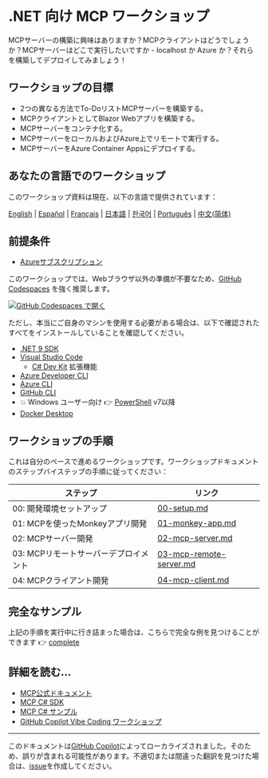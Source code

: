 # .NET 向け MCP ワークショップ

MCPサーバーの構築に興味はありますか？MCPクライアントはどうでしょうか？MCPサーバーはどこで実行したいですか - localhost か Azure か？それらを構築してデプロイしてみましょう！

## ワークショップの目標

- 2つの異なる方法でTo-DoリストMCPサーバーを構築する。
- MCPクライアントとしてBlazor Webアプリを構築する。
- MCPサーバーをコンテナ化する。
- MCPサーバーをローカルおよびAzure上でリモートで実行する。
- MCPサーバーをAzure Container Appsにデプロイする。

## あなたの言語でのワークショップ

このワークショップ資料は現在、以下の言語で提供されています：

[English](../../README.md) | [Español](../es-es/) | [Français](../fr-fr/) | [日本語](./README.md) | [한국어](../ko-kr/) | [Português](../pt-br/) | [中文(简体)](../zh-cn/)

## 前提条件

- [Azureサブスクリプション](https://azure.microsoft.com/free)

このワークショップでは、Webブラウザ以外の準備が不要なため、[GitHub Codespaces](https://docs.github.com/codespaces/about-codespaces/what-are-codespaces) を強く推奨します。

[![GitHub Codespaces で開く](https://github.com/codespaces/badge.svg)](https://codespaces.new/Azure-Samples/mcp-workshop-dotnet)

ただし、本当にご自身のマシンを使用する必要がある場合は、以下で確認されたすべてをインストールしていることを確認してください。

- [.NET 9 SDK](https://dotnet.microsoft.com/download/dotnet/9.0)
- [Visual Studio Code](https://code.visualstudio.com)
  - [C# Dev Kit](https://marketplace.visualstudio.com/items?itemName=ms-dotnettools.csdevkit) 拡張機能
- [Azure Developer CLI](https://learn.microsoft.com/azure/developer/azure-developer-cli/overview)
- [Azure CLI](https://learn.microsoft.com/cli/azure/what-is-azure-cli)
- [GitHub CLI](https://docs.github.com/github-cli/github-cli/about-github-cli)
- 💥 Windows ユーザー向け 👉 [PowerShell](https://learn.microsoft.com/powershell/scripting/overview) v7以降
- [Docker Desktop](https://docs.docker.com/desktop/)

## ワークショップの手順

これは自分のペースで進めるワークショップです。ワークショップドキュメントのステップバイステップの手順に従ってください：

| ステップ                              | リンク                                                      |
|-----------------------------------|-----------------------------------------------------------|
| 00: 開発環境セットアップ | [00-setup.md](./docs/00-setup.md)                         |
| 01: MCPを使ったMonkeyアプリ開発 | [01-monkey-app.md](./docs/01-monkey-app.md)               |
| 02: MCPサーバー開発        | [02-mcp-server.md](./docs/02-mcp-server.md)               |
| 03: MCPリモートサーバーデプロイメント  | [03-mcp-remote-server.md](./docs/03-mcp-remote-server.md) |
| 04: MCPクライアント開発        | [04-mcp-client.md](./docs/04-mcp-client.md)               |

## 完全なサンプル

上記の手順を実行中に行き詰まった場合は、こちらで完全な例を見つけることができます 👉 [complete](./complete/)

## 詳細を読む...

- [MCP公式ドキュメント](https://modelcontextprotocol.io/)
- [MCP C# SDK](https://github.com/modelcontextprotocol/csharp-sdk)
- [MCP C# サンプル](https://github.com/microsoft/mcp-dotnet-samples)
- [GitHub Copilot Vibe Coding ワークショップ](https://github.com/microsoft/github-copilot-vibe-coding-workshop)

---

このドキュメントは[GitHub Copilot](https://docs.github.com/copilot/about-github-copilot/what-is-github-copilot)によってローカライズされました。そのため、誤りが含まれる可能性があります。不適切または間違った翻訳を見つけた場合は、[issue](../../../../issues)を作成してください。